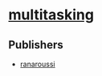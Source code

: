 # [multitasking](https://pypi.org/project/multitasking)



## Publishers
- [ranaroussi](https://pypi.org/user/ranaroussi)


